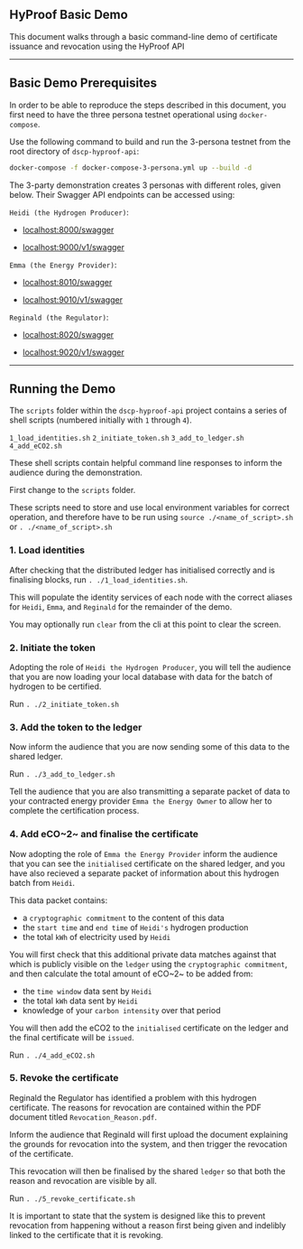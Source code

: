## HyProof Basic Demo

This document walks through a basic command-line demo of certificate issuance and revocation using the HyProof API

---

## Basic Demo Prerequisites

In order to be able to reproduce the steps described in this document, you first need to have the three persona testnet operational using `docker-compose`.

Use the following command to build and run the 3-persona testnet from the root directory of `dscp-hyproof-api`:

```sh
docker-compose -f docker-compose-3-persona.yml up --build -d
```

The 3-party demonstration creates 3 personas with different roles, given below. Their Swagger API endpoints can be accessed using:

`Heidi (the Hydrogen Producer)`:

  - [localhost:8000/swagger](http://localhost:8000/swagger/#/)

  - [localhost:9000/v1/swagger](http://localhost:9000/v1/swagger/#/)

`Emma (the Energy Provider)`:

  - [localhost:8010/swagger](http://localhost:8010/swagger/#/)

  - [localhost:9010/v1/swagger](http://localhost:9010/v1/swagger/#/)

`Reginald (the Regulator)`:

  - [localhost:8020/swagger](http://localhost:8020/swagger/#/)

  - [localhost:9020/v1/swagger](http://localhost:9020/v1/swagger/#/)

---

## Running the Demo

The `scripts` folder within the `dscp-hyproof-api` project contains a series of shell scripts (numbered initially with `1` through `4`).

`1_load_identities.sh`
`2_initiate_token.sh`
`3_add_to_ledger.sh`
`4_add_eCO2.sh`

These shell scripts contain helpful command line responses to inform the audience during the demonstration.

First change to the `scripts` folder.

These scripts need to store and use local environment variables for correct operation, and therefore have to be run using `source ./<name_of_script>.sh` or `. ./<name_of_script>.sh`

### 1. Load identities

After checking that the distributed ledger has initialised correctly and is finalising blocks, run `. ./1_load_identities.sh`.

This will populate the identity services of each node with the correct aliases for `Heidi`, `Emma`, and `Reginald` for the remainder of the demo.

You may optionally run `clear` from the cli at this point to clear the screen.

### 2. Initiate the token

Adopting the role of `Heidi the Hydrogen Producer`, you will tell the audience that you are now loading your local database with data for the batch of hydrogen to be certified.

Run `. ./2_initiate_token.sh`

### 3. Add the token to the ledger

Now inform the audience that you are now sending some of this data to the shared ledger.

Run `. ./3_add_to_ledger.sh`

Tell the audience that you are also transmitting a separate packet of data to your contracted energy provider `Emma the Energy Owner` to allow her to complete the certification process.

### 4. Add eCO~2~ and finalise the certificate

Now adopting the role of `Emma the Energy Provider` inform the audience that you can see the `initialised` certificate on the shared ledger, and you have also recieved a separate packet of information about this hydrogen batch from `Heidi`.

This data packet contains:

- a `cryptographic commitment` to the content of this data
- the `start time` and `end time` of `Heidi's` hydrogen production
- the total `kWh` of electricity used by `Heidi`

You will first check that this additional private data matches against that which is publicly visible on the `ledger` using the `cryptographic commitment`, and then calculate the total amount of eCO~2~ to be added from:

- the `time window` data sent by `Heidi`
- the total `kWh` data sent by `Heidi`
- knowledge of your `carbon intensity` over that period

You will then add the eCO2 to the `initialised` certificate on the ledger and the final certificate will be `issued`.

Run `. ./4_add_eCO2.sh`


### 5. Revoke the certificate

Reginald the Regulator has identified a problem with this hydrogen certificate. The reasons for revocation are contained within the PDF document titled `Revocation_Reason.pdf`.

Inform the audience that Reginald will first upload the document explaining the grounds for revocation into the system, and then trigger the revocation of the certificate.

This revocation will then be finalised by the shared `ledger` so that both the reason and revocation are visible by all.

Run `. ./5_revoke_certificate.sh`

It is important to state that the system is designed like this to prevent revocation from happening without a reason first being given and indelibly linked to the certificate that it is revoking.